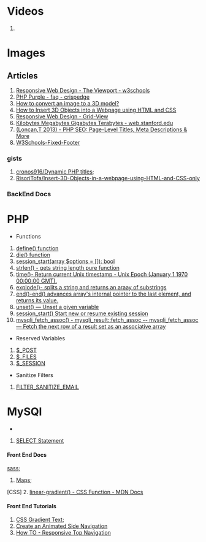 # Videos 
1. [](https://egghead.io/lessons/scss-access-theme-color-values-with-sass)

# Images 


## Articles 


1. [Responsive Web Design - The Viewport - w3schools ](https://www.w3schools.com/css/css_rwd_viewport.asp)
2. [PHP Purple - faq - crispedge](https://www.crispedge.com/faq/what-is-the-color-of-php-purple/)
3. [How to convert an image to a 3D model?](https://prtwd.com/blog/how-to-turn-an-image-to-a-3d-model/)
4. [How to Insert 3D Objects into a Webpage using HTML and CSS](https://www.section.io/engineering-education/how-to-insert-3d-objects-into-a-webpage-using-html-and-css/)
5. [Responsive Web Design - Grid-View](https://www.w3schools.com/css/css_rwd_grid.asp)
6. [Kilobytes Megabytes Gigabytes Terabytes - web.stanford.edu ](https://web.stanford.edu/class/cs101/bits-gigabytes.html)
7. [(Loncan,T 2013) - PHP SEO: Page-Level Titles, Meta Descriptions & More](https://www.bounteous.com/insights/2013/02/19/php-seo-page-level-titles-meta-descriptions-more/)
8. [W3Schools-Fixed-Footer](https://www.w3schools.com/howto/tryit.asp?filename=tryhow_css_fixed_footer)

### gists 

1. [cronos916/Dynamic PHP titles](https://gist.github.com/cronos916/3853597);
2. [RisoriTofa/Insert-3D-Objects-in-a-webpage-using-HTML-and-CSS-only](https://github.com/RisoriTofa/Insert-3D-Objects-in-a-webpage-using-HTML-and-CSS-only)

### BackEnd Docs 


# PHP
- Functions
1. [define() function](php.net/manual/en/function.define.php)
2. [die() function](https://www.php.net/manual/en/function.die.php)
3. [session_start(array $options = []): bool](https://www.php.net/manual/en/function.session-start.php)
4. [strlen() - gets string length pure function](https://www.php.net/manual/en/function.strlen.php)
5. [time()- Return current Unix timestamp - Unix Epoch (January 1 1970 00:00:00 GMT). ](https://www.php.net/manual/en/function.time.php)
6. [explode()- splits a string and returns an araay of substrings](https://www.php.net/manual/en/function.explode)
7. [end()-end() advances array's internal pointer to the last element, and returns its value. ](https://www.php.net/manual/en/function.end)
8. [unset() — Unset a given variable](https://www.php.net/manual/en/function.unset.php)
9. [session_start()  Start new or resume existing session](https://www.php.net/manual/en/function.session-start.php)
10. [mysqli_fetch_assoc() - mysqli_result::fetch_assoc -- mysqli_fetch_assoc — Fetch the next row of a result set as an associative array](https://www.php.net/manual/en/mysqli-result.fetch-assoc.php)

- Reserved Variables 
1. [$_POST](https://www.php.net/manual/en/reserved.variables.post.php)
2. [$_FILES](https://www.php.net/manual/en/features.file-upload.post-method.php) 
3. [$_SESSION](https://www.php.net/manual/en/reserved.variables.session.php)

- Sanitize Filters 
1. [FILTER_SANITIZE_EMAIL](https://www.php.net/manual/en/filter.filters.sanitize.php)

# MySQl
- 
1. [SELECT Statement](https://dev.mysql.com/doc/refman/8.0/en/select.html)



#### Front End Docs

[sass](https://sass-lang.com/);


1. [Maps](https://sass-lang.com/documentation/values/maps);

[CSS]
2. [linear-gradient() - CSS Function - MDN Docs](https://developer.mozilla.org/en-US/docs/Web/CSS/gradient/linear-gradient)

#### Front End Tutorials 

1. [CSS Gradient Text](https://cssgradient.io/blog/css-gradient-text/);
2. [Create an Animated Side Navigation](https://www.w3schools.com/howto/howto_js_sidenav.asp)
3. [How TO - Responsive Top Navigation](https://www.w3schools.com/howto/howto_js_topnav_responsive.asp)